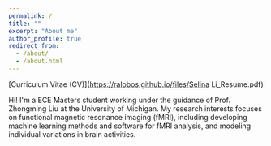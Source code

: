 ```yaml
---
permalink: /
title: ""
excerpt: "About me"
author_profile: true
redirect_from: 
  - /about/
  - /about.html
---
```


[Curriculum Vitae (CV)](https://ralobos.github.io/files/Selina Li_Resume.pdf)

Hi! I'm a ECE Masters student working under the guidance of Prof. Zhongming Liu at the University of Michigan. My research interests focuses on functional magnetic resonance imaging (fMRI), including developing machine learning methods and software for fMRI analysis, and modeling individual variations in brain activities.
